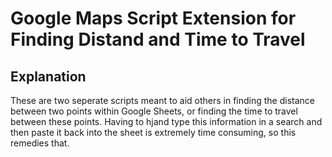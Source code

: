 # Google Maps Script Extension for Finding Distand and Time to Travel

## Explanation

These are two seperate scripts meant to aid others in finding the distance between two points within Google Sheets, or finding the time to travel between these points.
Having to hjand type this information in a search and then paste it back into the sheet is extremely time consuming, so this remedies that.
